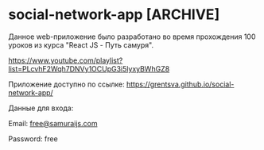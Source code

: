 # social-network-app [ARCHIVE]

Данное web-приложение было разработано во время прохождения 100 уроков из курса "React JS - Путь самуря".

https://www.youtube.com/playlist?list=PLcvhF2Wqh7DNVy1OCUpG3i5lyxyBWhGZ8

Приложение доступно по ссылке: https://grentsva.github.io/social-network-app/

Данные для входа:

Email: free@samuraijs.com

Password: free
